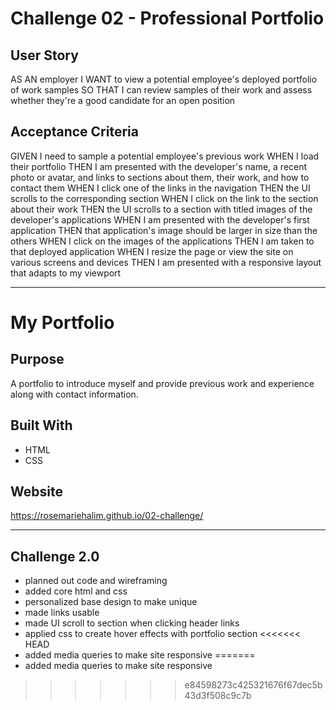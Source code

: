 #   Challenge 02 - Professional Portfolio

##  User Story

AS AN employer
I WANT to view a potential employee's deployed portfolio of work samples
SO THAT I can review samples of their work and assess whether they're a good candidate for an open position

## Acceptance Criteria

GIVEN I need to sample a potential employee's previous work
WHEN I load their portfolio
THEN I am presented with the developer's name, a recent photo or avatar, and links to sections about them, their work, and how to contact them
WHEN I click one of the links in the navigation
THEN the UI scrolls to the corresponding section
WHEN I click on the link to the section about their work
THEN the UI scrolls to a section with titled images of the developer's applications
WHEN I am presented with the developer's first application
THEN that application's image should be larger in size than the others
WHEN I click on the images of the applications
THEN I am taken to that deployed application
WHEN I resize the page or view the site on various screens and devices
THEN I am presented with a responsive layout that adapts to my viewport

---

# My Portfolio

## Purpose
A portfolio to introduce myself and provide previous work and experience along with contact information. 

## Built With
* HTML
* CSS

## Website
https://rosemariehalim.github.io/02-challenge/

---

## Challenge 2.0

* planned out code and wireframing
* added core html and css
* personalized base design to make unique
* made links usable
* made UI scroll to section when clicking header links
* applied css to create hover effects with portfolio section
<<<<<<< HEAD
* added media queries to make site responsive
=======
* added media queries to make site responsive
>>>>>>> e84598273c425321676f67dec5b43d3f508c9c7b
